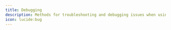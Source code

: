 ```yaml
---
title: Debugging
description: Methods for troubleshooting and debugging issues when using Plugify as a standalone launcher.
icon: lucide:bug
---
```

